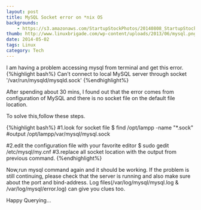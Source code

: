 ```yaml
---
layout: post
title: MySQL Socket error on *nix OS
backgrounds:
    - https://s3.amazonaws.com/StartupStockPhotos/20140808_StartupStockPhotos/58.jpg
thumb: http://www.linuxbrigade.com/wp-content/uploads/2013/06/mysql.png
date: 2014-05-02
tags: Linux
category: Tech
---
```

I am having a problem accessing mysql from terminal and get this error.
{%highlight bash%}
Can't connect to local MySQL server through socket '/var/run/mysqld/mysqld.sock'
{%endhighlight%}

After spending about 30 mins, I found out that the error comes from configuration of MySQL and there is no socket file on the default file location.

To solve this,follow these steps.

{%highlight bash%}
#1.look for socket file
$ find /opt/lampp -name "*.sock"
#output
/opt/lampp/var/mysql/mysql.sock

#2.edit the configuration file with your favorite editor
$ sudo gedit /etc/mysql/my.cnf
#3.replace all socket location with the output from previous command.
{%endhighlight%}

Now,run mysql command again and it should be working. If the problem is still continuing, please check that the server is running and also make sure about the port and bind-address. Log files(/var/log/mysql/mysql.log & /var/log/mysql/error.log) can give you clues too.

Happy Querying...